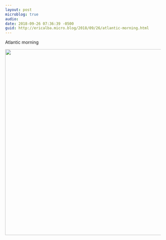 ```yaml
---
layout: post
microblog: true
audio: 
date: 2018-09-26 07:36:39 -0500
guid: http://ericalba.micro.blog/2018/09/26/atlantic-morning.html
---
```

Atlantic morning

<img src="http://micro.ericalba.com/uploads/2018/8277a37ef7.jpg" width="600" height="600" />
